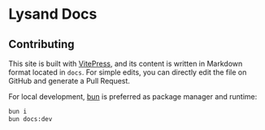 # Lysand Docs

## Contributing

This site is built with [VitePress](https://github.com/vuejs/vitepress), and its content is written in Markdown format located in `docs`. For simple edits, you can directly edit the file on GitHub and generate a Pull Request.

For local development, [bun](https://bun.sh/) is preferred as package manager and runtime:

```bash
bun i
bun docs:dev
```
